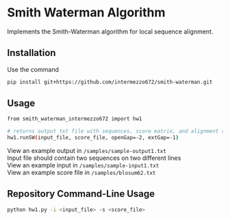 # Smith Waterman Algorithm

Implements the Smith-Waterman algorithm for local sequence alignment. 

## Installation
Use the command 
```bash
pip install git+https://github.com/intermezzo672/smith-waterman.git
```

## Usage
```bash
from smith_waterman_intermezzo672 import hw1

# returns output txt file with sequences, score matrix, and alignment results 
hw1.runSW(input_file, score_file, openGap=-2, extGap=-1)
```
View an example output in ```/samples/sample-output1.txt```  
Input file should contain two sequences on two different lines   
View an example input in ```/samples/sample-input1.txt```  
View an example score file in ```/samples/blosum62.txt```

## Repository Command-Line Usage
```bash
python hw1.py -i <input_file> -s <score_file>
```
